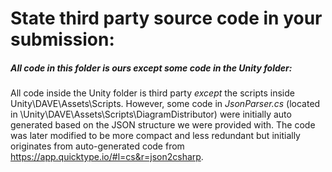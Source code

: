 # State third party source code in your submission:

##### All code in this folder is ours _except_ some code in the Unity folder:
All code inside the Unity folder is third party _except_ the scripts inside Unity\DAVE\Assets\Scripts. 
However, some code in _JsonParser.cs_ (located in \Unity\DAVE\Assets\Scripts\DiagramDistributor) were initially auto generated based on the JSON structure we were provided with. The code was later modified to be more compact and less redundant but initially originates from auto-generated code from https://app.quicktype.io/#l=cs&r=json2csharp.